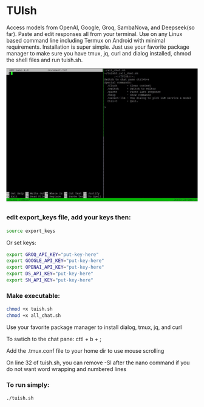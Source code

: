 # TUIsh

Access models from OpenAI, Google, Groq, SambaNova, and Deepseek(so far). Paste and edit responses all from your terminal. Use on any Linux based command line including Termux on Android with minimal requirements. Installation is super simple. Just use your favorite package manager to make sure you have tmux, jq, curl and dialog installed, chmod the shell files and run tuish.sh.

![alt text](https://github.com/mrhappynice/tuish/blob/main/tuish.jpg?raw=true)

##

### edit export_keys file, add your keys then:
```bash
source export_keys
```
Or set keys:
```bash
export GROQ_API_KEY="put-key-here"
export GOOGLE_API_KEY="put-key-here"
export OPENAI_API_KEY="put-key-here"
export DS_API_KEY="put-key-here"
export SN_API_KEY="put-key-here"
```

### Make executable:
```bash
chmod +x tuish.sh
chmod +x all_chat.sh
```

Use your favorite package manager to install  dialog, tmux, jq, and curl

To swtich to the chat pane: cttl + b + ;

Add the .tmux.conf file to your home dir to use mouse scrolling

On line 32 of tuish.sh, you can remove -Sl after the nano command if you do not want word wrapping and numbered lines

### To run simply:
```bash
./tuish.sh
```

##


